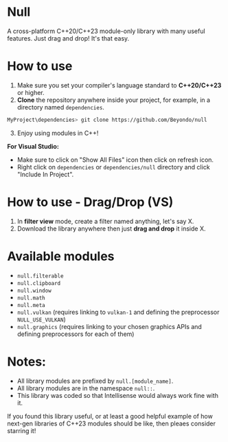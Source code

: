 # Null
A cross-platform C++20/C++23 module-only library with many useful features. Just drag and drop! It's that easy.

# How to use
1. Make sure you set your compiler's language standard to **C++20/C++23** or higher.
2. **Clone** the repository anywhere inside your project, for example, in a directory named `dependencies`.
```bash
MyProject\dependencies> git clone https://github.com/Beyondo/null
```
3. Enjoy using modules in C++!

**For Visual Studio:**
- Make sure to click on "Show All Files" icon then click on refresh icon.
- Right click on `dependencies` or `dependencies/null` directory and click "Include In Project".

# How to use - Drag/Drop (VS)
1. In **filter view** mode, create a filter named anything, let's say X.
2. Download the library anywhere then just **drag and drop** it inside X.<br>

# Available modules
- `null.filterable`
- `null.clipboard`
- `null.window`
- `null.math`
- `null.meta`
- `null.vulkan` (requires linking to `vulkan-1` and defining the preprocessor `NULL_USE_VULKAN`)
- `null.graphics` (requires linking to your chosen graphics APIs and defining preprocessors for each of them)

# Notes:
- All library modules are prefixed by `null.[module_name]`.
- All library modules are in the namespace `null::`.
- This library was coded so that Intellisense would always work fine with it.

If you found this library useful, or at least a good helpful example of how next-gen libraries of C++23 modules should be like, then pleaes consider starring it!
